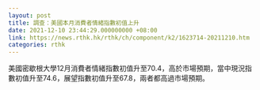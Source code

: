 ```yaml
---
layout: post
title: 調查：美國本月消費者情緒指數初值上升
date: 2021-12-10 23:44:29.000000000 +08:00
link: https://news.rthk.hk/rthk/ch/component/k2/1623714-20211210.htm
categories: rthk
---
```


美國密歇根大學12月消費者情緒指數初值升至70.4，高於市場預期，當中現況指數初值升至74.6，展望指數初值升至67.8，兩者都高過市場預期。
